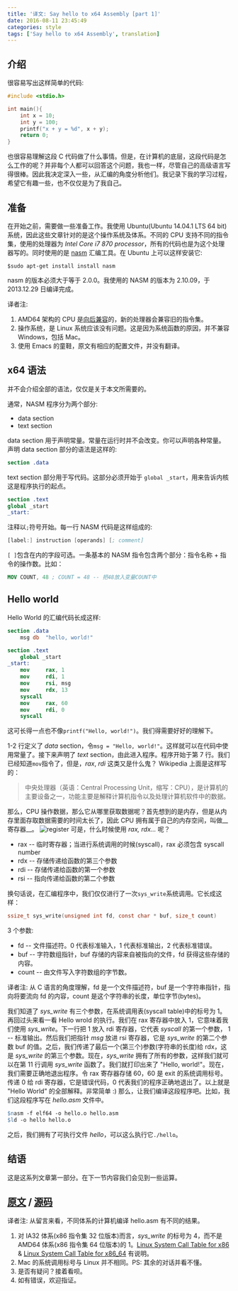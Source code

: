 ```yaml
---
title: '译文: Say hello to x64 Assembly [part 1]'
date: 2016-08-11 23:45:49
categories: style
tags: ['Say hello to x64 Assembly', translation]
---
```


## 介绍

很容易写出这样简单的代码:

```c
#include <stdio.h>

int main(){
    int x = 10;
    int y = 100;
    printf("x + y = %d", x + y);
    return 0;
}
```

也很容易理解这段 C 代码做了什么事情。但是，在计算机的底层，这段代码是怎么工作的呢？并非每个人都可以回答这个问题，我也一样，尽管自己的高级语言写得很棒。因此我决定深入一些，从汇编的角度分析他们。我记录下我的学习过程，希望它有趣一些，也不仅仅是为了我自己。

## 准备

在开始之前，需要做一些准备工作。我使用 Ubuntu(Ubuntu 14.04.1 LTS 64 bit)系统，因此这些文章针对的是这个操作系统及体系。不同的 CPU 支持不同的指令集，使用的处理器为 *Intel Core i7 870 processor*，所有的代码也是为这个处理器写的。同时使用的是 [nasm](http://www.nasm.us/) 汇编工具。在 Ubuntu 上可以这样安装它:

```shell
$sudo apt-get install install nasm
```

nasm 的版本必须大于等于 2.0.0。我使用的 NASM 的版本为 2.10.09，于 2013.12.29 日编译完成。

译者注:

1. AMD64 架构的 CPU 是[向后兼容](https://zh.wikipedia.org/wiki/%E5%90%91%E4%B8%8B%E5%85%BC%E5%AE%B9)的，新的处理器会兼容旧的指令集。
2. 操作系统，是 Linux 系统应该没有问题。这是因为系统函数的原因，并不兼容 Windows，包括 Mac。
3. 使用 Emacs 的童鞋，原文有相应的配置文件，并没有翻译。

## x64 语法

并不会介绍全部的语法，仅仅是关于本文所需要的。

通常，NASM 程序分为两个部分:

* data section  
* text section

data section 用于声明常量。常量在运行时并不会改变。你可以声明各种常量。声明 data section 部分的语法是这样的:

```nasm
section .data
```  

text section 部分用于写代码。这部分必须开始于 `global _start`，用来告诉内核这是程序执行的起点。

```nasm
section .text
global _start
_start:
```

注释以`;`符号开始。每一行 NASM 代码是这样组成的:

```nasm
[label:] instruction [operands] [; comment]
```

`[ ]`包含在内的字段可选。一条基本的 NASM 指令包含两个部分：指令名称 + 指令的操作数。比如：

```nasm
MOV COUNT, 48 ; COUNT = 48 -- 把48放入变量COUNT中
```

## Hello world

Hello World 的汇编代码长成这样:

```nasm
section .data
    msg db  "hello, world!"

section .text
    global _start
_start:
    mov     rax, 1
    mov     rdi, 1
    mov     rsi, msg
    mov     rdx, 13
    syscall
    mov     rax, 60
    mov     rdi, 0
    syscall
```

这可长得一点也不像`printf("Hello, world!")`。我们得需要好好的理解下。

1-2 行定义了 *data* section，令`msg = "Hello, world!"`。这样就可以在代码中使用常量了。接下来声明了 *text* section，由此进入程序。程序开始于第 7 行。我们已经知道`mov`指令了，但是，*rax*, *rdi* 这类又是什么鬼？ Wikipedia 上面是这样写的：

> 中央处理器（英语：Central Processing Unit，缩写：CPU），是计算机的主要设备之一，功能主要是解释计算机指令以及处理计算机软件中的数据。

那么，CPU 操作数据，那么它从哪里获取数据呢？首先想到的是内存，但是从内存里面存取数据需要的时间太长了，因此 CPU 拥有属于自己的内存空间，叫做__寄存器__。
![register](/images/16/08/redisters.png)
可是，什么时候使用 *rax, rdx...* 呢？

* rax -- 临时寄存器；当进行系统调用的时候(syscall)，rax 必须包含 syscall number
* rdx -- 存储传递给函数的第三个参数
* rdi -- 存储传递给函数的第一个参数
* rsi -- 指向传递给函数的第二个参数

换句话说，在汇编程序中，我们仅仅进行了一次`sys_write`系统调用。它长成这样：

```c
ssize_t sys_write(unsigned int fd, const char * buf, size_t count)
```

3 个参数:

* fd -- 文件描述符。0 代表标准输入，1 代表标准输出，2 代表标准错误。
* buf -- 字符数组指针，buf 存储的内容来自被指向的文件，fd 获得这些存储的内容。
* count -- 由文件写入字符数组的字节数。

译者注:
从 C 语言的角度理解，fd 是一个文件描述符，buf 是一个字符串指针，指向将要流向 fd 的内容，count 是这个字符串的长度，单位字节(bytes)。

我们知道了 *sys_write* 有三个参数，在系统调用表(syscall table)中的标号为 1。再回过头来看一看 Hello wrold 的执行。我们在 rax 寄存器中放入 1，它意味着我们使用 *sys_write*。下一行把 1 放入 rdi 寄存器，它代表 *syscall* 的第一个参数， 1 -- 标准输出。然后我们把指针 *msg* 放进 rsi 寄存器，它是 *sys_write* 的第二个参数 buf 的值。之后，我们传递了最后一个(第三个)参数(字符串的长度)给 rdx，这是 *sys_write* 的第三个参数。现在，*sys_write* 拥有了所有的参数，这样我们就可以在第 11 行调用 *sys_write* 函数了。我们就打印出来了 "Hello, world!"。现在，我们需要正确地退出程序。令 rax 寄存器存储 60，60 是 exit 的系统调用标号。传递 0 给 rdi 寄存器，它是错误代码，0 代表我们的程序正确地退出了。以上就是 "Hello World" 的全部解释。非常简单 :) 那么，让我们编译这段程序吧。比如，我们这段程序写在 *hello.asm* 文件中。

```makefile
$nasm -f elf64 -o hello.o hello.asm
$ld -o hello hello.o
```

之后，我们拥有了可执行文件 *hello*，可以这么执行它`./hello`。

## 结语

这是这系列文章第一部分。在下一节内容我们会见到一些运算。

## [原文](http://0xax.blogspot.com/2014/08/say-hello-to-x64-assembly-part-1.html) / [源码](https://github.com/0xAX/asm/tree/master/hello)

译者注:
从留言来看，不同体系的计算机编译 hello.asm 有不同的结果。

1. 对 IA32 体系(x86 指令集 32 位版本)而言，*sys_write* 的标号为 4，而不是 AMD64 体系(x86 指令集 64 位版本)的 1。[Linux System Call Table for x86](http://docs.cs.up.ac.za/programming/asm/derick_tut/syscalls.html) & [Linux System Call Table for x86_64](http://blog.rchapman.org/post/36801038863/linux-system-call-table-for-x86-64) 有说明。
2. Mac 的系统调用标号与 Linux 并不相同。PS: 其余的对话并看不懂。
3. 是否有疑问？接着看呗。
4. 如有错误，欢迎指证。
